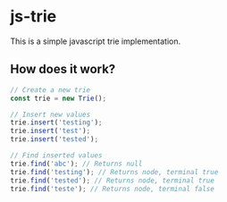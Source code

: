 # js-trie

This is a simple javascript trie implementation.

## How does it work?

```javascript
// Create a new trie
const trie = new Trie();

// Insert new values
trie.insert('testing');
trie.insert('test');
trie.insert('tested');

// Find inserted values
trie.find('abc'); // Returns null
trie.find('testing'); // Returns node, terminal true
trie.find('tested'); // Returns node, terminal true
trie.find('teste'); // Returns node, terminal false
```
